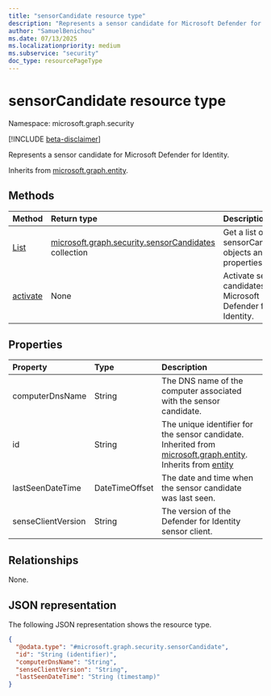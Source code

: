 ```yaml
---
title: "sensorCandidate resource type"
description: "Represents a sensor candidate for Microsoft Defender for Identity."
author: "SamuelBenichou"
ms.date: 07/13/2025
ms.localizationpriority: medium
ms.subservice: "security"
doc_type: resourcePageType
---
```


# sensorCandidate resource type

Namespace: microsoft.graph.security

[!INCLUDE [beta-disclaimer](../../includes/beta-disclaimer.md)]

Represents a sensor candidate for Microsoft Defender for Identity.

Inherits from [microsoft.graph.entity](../resources/entity.md).

## Methods
|Method| Return type                                                                                      |Description|
|:---|:-------------------------------------------------------------------------------------------------|:---|
|[List](../api/security-identitycontainer-list-sensorcandidates.md)| [microsoft.graph.security.sensorCandidates](../resources/security-sensorcandidate.md) collection |Get a list of the sensorCandidate objects and their properties.|
|[activate](../api/security-sensorcandidate-activate.md)| None                                                                                             |Activate sensor candidates for Microsoft Defender for Identity.|

## Properties
|Property|Type|Description|
|:---|:---|:---|
|computerDnsName|String|The DNS name of the computer associated with the sensor candidate.|
|id|String|The unique identifier for the sensor candidate. Inherited from [microsoft.graph.entity](../resources/entity.md). Inherits from [entity](../resources/entity.md)|
|lastSeenDateTime|DateTimeOffset|The date and time when the sensor candidate was last seen.|
|senseClientVersion|String|The version of the Defender for Identity sensor client.|

## Relationships
None.

## JSON representation
The following JSON representation shows the resource type.
<!-- {
  "blockType": "resource",
  "keyProperty": "id",
  "@odata.type": "microsoft.graph.security.sensorCandidate",
  "baseType": "microsoft.graph.entity",
  "openType": false
}
-->
``` json
{
  "@odata.type": "#microsoft.graph.security.sensorCandidate",
  "id": "String (identifier)",
  "computerDnsName": "String",
  "senseClientVersion": "String",
  "lastSeenDateTime": "String (timestamp)"
}
```

